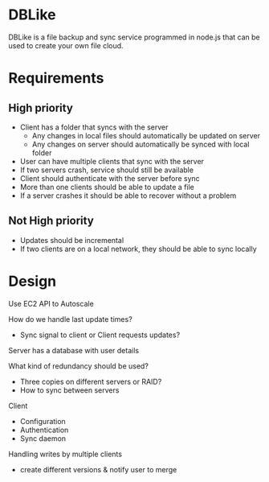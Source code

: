 DBLike
======
DBLike is a file backup and sync service programmed in node.js that can be used to create your own file cloud.

Requirements
============

High priority
-------------
- Client has a folder that syncs with the server
  - Any changes in local files should automatically be updated on server
  - Any changes on server should automatically be synced with local folder
- User can have multiple clients that sync with the server
- If two servers crash, service should still be available
- Client should authenticate with the server before sync
- More than one clients should be able to update a file
- If a server crashes it should be able to recover without a problem

Not High priority
-----------------
- Updates should be incremental
- If two clients are on a local network, they should be able to sync locally


Design
======

Use EC2 API to Autoscale

How do we handle last update times?
- Sync signal to client or Client requests updates?

Server has a database with user details

What kind of redundancy should be used?
- Three copies on different servers or RAID?
- How to sync between servers

Client
- Configuration
- Authentication
- Sync daemon

Handling writes by multiple clients
- create different versions & notify user to merge

